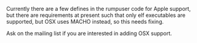 Currently there are a few defines in the rumpuser code for Apple support, but there are requirements at present such that only elf executables are supported, but OSX uses MACHO instead, so this needs fixing.

Ask on the mailing list if you are interested in adding OSX support.
